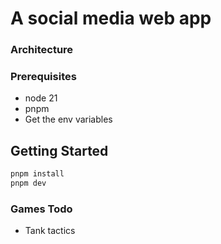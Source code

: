 # A social media web app

### Architecture

### Prerequisites
- node 21
- pnpm
- Get the env variables

## Getting Started

```bash
pnpm install
pnpm dev
```

### Games Todo
- Tank tactics
